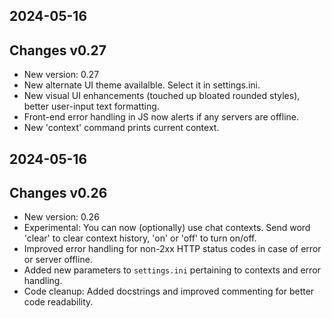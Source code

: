 ## 2024-05-16
## Changes v0.27
* New version: 0.27
* New alternate UI theme availalble. Select it in settings.ini.
* New visual UI enhancements (touched up bloated rounded styles), better user-input text formatting.
* Front-end error handling in JS now alerts if any servers are offline.
* New 'context' command prints current context.

## 2024-05-16
## Changes v0.26
* New version: 0.26
* Experimental: You can now (optionally) use chat contexts. Send word 'clear' to clear context history, 'on' or 'off' to turn on/off.
* Improved error handling for non-2xx HTTP status codes in case of error or server offline.
* Added new parameters to `settings.ini` pertaining to contexts and error handling.
* Code cleanup: Added docstrings and improved commenting for better code readability.

